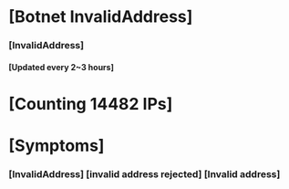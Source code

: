 # [Botnet InvalidAddress]
### [InvalidAddress]
#### [Updated every 2~3 hours]

# [Counting 14482 IPs]

# [Symptoms] 

###   [InvalidAddress] [invalid address rejected] [Invalid address]
